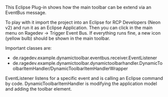 This Eclipse Plug-in shows how the main toolbar can be extend via an EventBus message. 

To play with it import the project into an Eclipse for RCP Developers (Neon v2) and run it as an Eclipse Application. 
Then you can click in the main menu on Ragedev -> Trigger Event Bus. If everything runs fine, a new icon (yellow bulb) should be shown in the main toolbar. 

Important classes are:
- de.ragedev.example.dynamictoolbar.eventbus.receiver.EventListener
- de.ragedev.example.dynamictoolbar.dynamictoolbarhandler.DynamicToolbarItemHandler/DynamicToolbarItemHandlerWrapper

EventListener listens for a specific event and is calling an Eclipse command by code.
DynamicToolbarItemHandler is modifying the application model and adding the toolbar element. 

